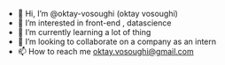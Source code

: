 - 👋 Hi, I’m @oktay-vosoughi (oktay vosoughi)
- 👀 I’m interested in front-end , datascience
- 🌱 I’m currently learning a lot of thing
- 💞️ I’m looking to collaborate on a company as an intern
- 📫 How to reach me oktay.vosoughi@gmail.com

<!---
oktayalp/oktayalp is a ✨ special ✨ repository because its `README.md` (this file) appears on your GitHub profile.
You can click the Preview link to take a look at your changes.
--->
